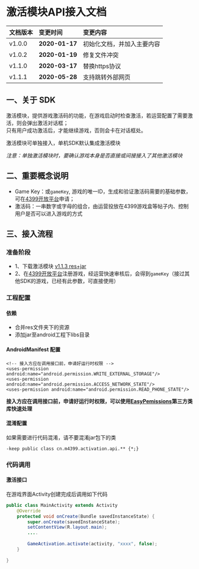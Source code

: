 # 激活模块API接入文档  


|文档版本           |变更时间       |变更内容       |  
|:----              |:----          |:----         |  
|v1.0.0             |__2020-01-17__ |初始化文档，并加入主要内容|   
|v1.0.2             |__2020-01-19__ |修复文件冲突|   
|v1.1.0             |__2020-03-17__ |替换https协议| 
|v1.1.1             |__2020-05-28__ |支持跳转外部网页| 

## 一、关于 SDK
激活模块，提供游戏激活码的功能，在游戏启动时检查激活，若运营配置了需要激活，则会弹出激活对话框；  
只有用户成功激活后，才能继续游戏，否则会卡在对话框处。

激活模块可单独接入，单机SDK默认集成激活模块

*注意：单独激活模块时，要确认游戏本身是否直接或间接接入了其他激活模块*

## 二、重要概念说明
- Game Key：或`gameKey`, 游戏的唯一ID，生成和验证激活码需要的基础参数，可在[4399开放平台](https://open.4399.cn/main/home)申请；
- 激活码：一串数字或字母的组合，由运营投放在4399游戏盒等帖子内、控制用户是否可以进入游戏的方式
  
## 三、接入流程

### 准备阶段      
- 1、下载激活模块 [v1.1.3 res+jar](http://common:kCcy8iper6@sdkftp.4399doc.com/external/activation/1.1/4399ActivationSDK-v1.1.3+10.zip)
- 2、在[4399开放平台](https://open.4399.cn/main/home)注册游戏，经运营快速审核后，会得到`gameKey`（接过其他SDK的游戏，已经有此参数，可直接使用）  
 
### 工程配置

#### 依赖
 - 合并res文件夹下的资源
 - 添加jar至android工程下libs目录

#### AndroidManifest 配置
```
<!-- 接入方应在调用接口前，申请好运行时权限 -->
<uses-permission android:name="android.permission.WRITE_EXTERNAL_STORAGE"/>
<uses-permission android:name="android.permission.ACCESS_NETWORK_STATE"/>
<uses-permission android:name="android.permission.READ_PHONE_STATE"/>
```
**接入方应在调用接口前，申请好运行时权限，可以使用[EasyPemissions](https://github.com/googlesamples/easypermissions)第三方类库快速处理**
#### 混淆配置
如果需要进行代码混淆，请不要混淆jar包下的类
```
-keep public class cn.m4399.activation.api.** {*;}
```

### 代码调用


#### 激活接口
在游戏界面Activity创建完成后调用如下代码

```java
public class MainActivity extends Activity
    @Override
    protected void onCreate(Bundle savedInstanceState) {
        super.onCreate(savedInstanceState);
        setContentView(R.layout.main);
        ....
        
        GameActivation.activate(activity, "xxxx", false);
    }
    
}
```
